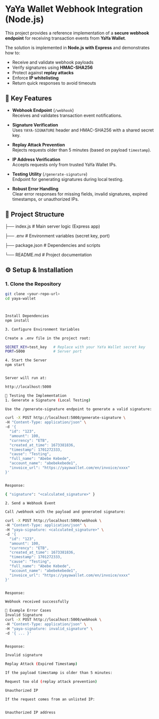 ﻿# YaYa Wallet Webhook Integration (Node.js)

This project provides a reference implementation of a **secure webhook endpoint** for receiving transaction events from **YaYa Wallet**.  

The solution is implemented in **Node.js with Express** and demonstrates how to:  
- Receive and validate webhook payloads  
- Verify signatures using **HMAC-SHA256**  
- Protect against **replay attacks**  
- Enforce **IP whitelisting**  
- Return quick responses to avoid timeouts  


## 📌 Key Features

- **Webhook Endpoint** (`/webhook`)  
  Receives and validates transaction event notifications.  

- **Signature Verification**  
  Uses `YAYA-SIGNATURE` header and HMAC-SHA256 with a shared secret key.  

- **Replay Attack Prevention**  
  Rejects requests older than 5 minutes (based on payload `timestamp`).  

- **IP Address Verification**  
  Accepts requests only from trusted YaYa Wallet IPs.  

- **Testing Utility** (`/generate-signature`)  
  Endpoint for generating signatures during local testing.  

- **Robust Error Handling**  
  Clear error responses for missing fields, invalid signatures, expired timestamps, or unauthorized IPs.  


## 📂 Project Structure

├── index.js # Main server logic (Express app)

├── .env # Environment variables (secret key, port)

├── package.json # Dependencies and scripts

└── README.md # Project documentation







## ⚙️ Setup & Installation

### 1. Clone the Repository
```bash
git clone <your-repo-url>
cd yaya-wallet



Install Dependencies
npm install

3. Configure Environment Variables

Create a .env file in the project root:

SECRET_KEY=test_key   # Replace with your YaYa Wallet secret key
PORT=5000             # Server port

4. Start the Server
npm start


Server will run at:

http://localhost:5000

🧪 Testing the Implementation
1. Generate a Signature (Local Testing)

Use the /generate-signature endpoint to generate a valid signature:

curl -X POST http://localhost:5000/generate-signature \
-H "Content-Type: application/json" \
-d '{
  "id": "123",
  "amount": 100,
  "currency": "ETB",
  "created_at_time": 1673381836,
  "timestamp": 1701272333,
  "cause": "Testing",
  "full_name": "Abebe Kebede",
  "account_name": "abebekebede1",
  "invoice_url": "https://yayawallet.com/en/invoice/xxxx"
}'


Response:

{ "signature": "<calculated_signature>" }

2. Send a Webhook Event

Call /webhook with the payload and generated signature:

curl -X POST http://localhost:5000/webhook \
-H "Content-Type: application/json" \
-H "yaya-signature: <calculated_signature>" \
-d '{
  "id": "123",
  "amount": 100,
  "currency": "ETB",
  "created_at_time": 1673381836,
  "timestamp": 1701272333,
  "cause": "Testing",
  "full_name": "Abebe Kebede",
  "account_name": "abebekebede1",
  "invoice_url": "https://yayawallet.com/en/invoice/xxxx"
}'


Response:

Webhook received successfully

🛑 Example Error Cases
Invalid Signature
curl -X POST http://localhost:5000/webhook \
-H "Content-Type: application/json" \
-H "yaya-signature: invalid_signature" \
-d '{ ... }'


Response:

Invalid signature

Replay Attack (Expired Timestamp)

If the payload timestamp is older than 5 minutes:

Request too old (replay attack prevention)

Unauthorized IP

If the request comes from an unlisted IP:


Unauthorized IP address
